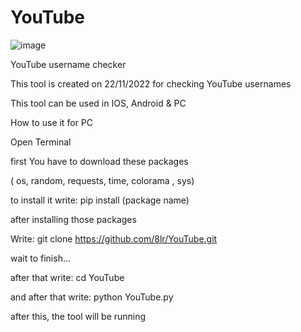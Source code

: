 # YouTube
![image](https://user-images.githubusercontent.com/97759059/203384169-86a81179-881f-43b2-8f67-009dcf37756a.png)

YouTube username checker

This tool is created on 22/11/2022 for checking YouTube usernames

This tool can be used in IOS, Android & PC

How to use it for PC

Open Terminal

first You have to download these packages 

( os, random, requests, time, colorama , sys)

to install it write: pip install (package name)


after installing those packages 

Write: git clone https://github.com/8lr/YouTube.git

wait to finish...

after that write: cd YouTube

 and after that write: python YouTube.py

after this, the tool will be running 
